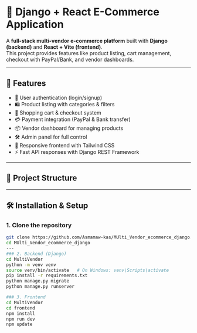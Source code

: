 # 🛒 Django + React E-Commerce Application

A **full-stack multi-vendor e-commerce platform** built with **Django (backend)** and **React + Vite (frontend)**.  
This project provides features like product listing, cart management, checkout with PayPal/Bank, and vendor dashboards.

---

## 🚀 Features
- 🔐 User authentication (login/signup)
- 🛍️ Product listing with categories & filters
- 🛒 Shopping cart & checkout system
- 💳 Payment integration (PayPal & Bank transfer)
- 📦 Vendor dashboard for managing products
- 🛠️ Admin panel for full control
- 📱 Responsive frontend with Tailwind CSS
- ⚡ Fast API responses with Django REST Framework

---

## 📂 Project Structure

---

## 🛠️ Installation & Setup

### 1. Clone the repository
```bash
git clone https://github.com/Asmamaw-kas/MUlti_Vendor_ecommerce_django.git
cd MUlti_Vendor_ecommerce_django
---
### 2. Backend (Django)
cd MultiVendor
python -m venv venv
source venv/bin/activate   # On Windows: venv\Scripts\activate
pip install -r requirements.txt
python manage.py migrate
python manage.py runserver

### 3. Frontend
cd MultiVendor
cd frontend
npm install
npm run dev
npm update



